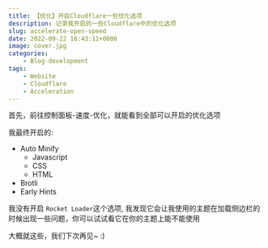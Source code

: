 ```yaml
---
title: 【优化】开启Cloudflare一些优化选项
description: 记录我开启的一些Cloudflare中的优化选项
slug: accelerate-open-speed
date: 2022-09-22 16:43:11+0000
image: cover.jpg
categories:
    - Blog-development
tags:
    - Website
    - Cloudflare
    - Acceleration
---
```


首先，前往控制面板-速度-优化，就能看到全部可以开启的优化选项

我最终开启的:

- Auto Minify
  - Javascript
  - CSS
  - HTML
- Brotli
- Early Hints

我没有开启 `Rocket Loader`这个选项, 我发现它会让我使用的主题在加载侧边栏的时候出现一些问题，你可以试试看它在你的主题上能不能使用

大概就这些，我们下次再见~ :)
